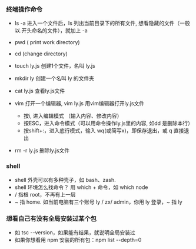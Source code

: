 ### 终端操作命令

- ls -a    进入一个文件后，ls 列出当前目录下的所有文件, 想看隐藏的文件（一般以.开头命名的文件），就加上 -a
- pwd ( print work directory)
- cd (change directory)
- touch ly.js 创建1个文件，名叫 ly.js
- mkdir ly 创建一个名叫 ly 的文件夹
- cat ly.js 查看ly.js文件
- vim 打开一个编辑器,  vim ly.js 用vim编辑器打开ly.js文件
  - 按i, 进入编辑模式 （输入内容、修改内容）
  - 按ESC，进入命令模式（可以用命令操作ly.js里的内容, 如dd 是删除本行）
  - 按shift+:，进入底行模式，输入 wq(或简写x)，即保存退出，或 q 直接退出

- rm -r ly.js 删除ly.js文件

### shell

- shell 外壳可以有多种壳子，如 bash、zash.
- shell 环境怎么找命令？  用 which + 命令，如 which node
- / 指根 root，不再有上一层
- ~ 指 home.  如当前电脑有三个账号 ly / zx/ admin，你用 ly 登录，~ 指 ly





### 想看自己有没有全局安装过某个包

- 如 tsc --version，如果能有结果，就说明全局安装过
- 如果你想看用 npm 安装的所有包：npm list --depth=0

